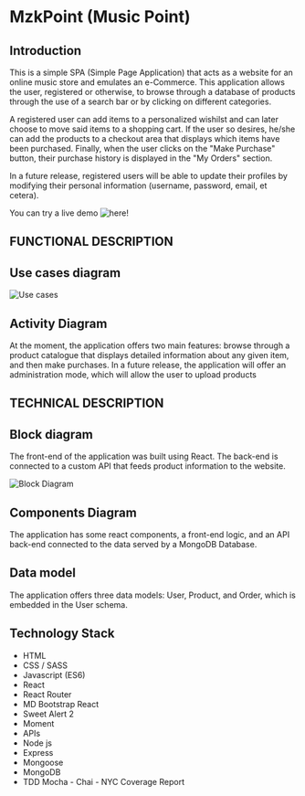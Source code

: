 # MzkPoint (Music Point)

## Introduction

This is a simple SPA (Simple Page Application) that acts as a website for an online music store and emulates an e-Commerce. 
This application allows the user, registered or otherwise, to browse through a database of products through the use of a search bar or by clicking on different categories.

A registered user can add items to a personalized wishilst and can later choose to move said items to a shopping cart. If the user so desires, he/she can add the products to a checkout area that displays which items have been purchased.
Finally, when the user clicks on the "Make Purchase" button, their purchase history is displayed in the "My Orders" section.

In a future release, registered users will be able to update their profiles by modifying their personal information (username, password, email, et cetera).

You can try a live demo ![here](https://mzkpoint.surge.sh)!

## FUNCTIONAL DESCRIPTION

## Use cases diagram

![Use cases](images/use-cases.png)

## Activity Diagram

At the moment, the application offers two main features: browse through a product catalogue that displays detailed information about any given item, and then make purchases.
In a future release, the application will offer an administration mode, which will allow the user to upload products

## TECHNICAL DESCRIPTION

## Block diagram
The front-end of the application was built using React. The back-end is connected to a custom API that feeds product information to the website.

![Block Diagram](images/block-diagram.png)

## Components Diagram
The application has some react components, a front-end logic, and an API back-end connected to the data served by a MongoDB Database.


## Data model

The application offers three data models: User, Product, and Order, which is embedded in the User schema.

## Technology Stack

* HTML
* CSS / SASS
* Javascript (ES6)
* React
* React Router
* MD Bootstrap React
* Sweet Alert 2
* Moment
* APIs
* Node js
* Express
* Mongoose
* MongoDB
* TDD Mocha - Chai - NYC Coverage Report

